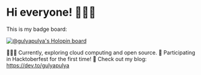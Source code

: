 # Hi everyone! 🙋🏻‍♀️

This is my badge board:

[![@gulyapulya's Holopin board](https://holopin.io/api/user/board?user=gulyapulya)](https://holopin.io/@gulyapulya)

👩🏻‍💻 Currently, exploring cloud computing and open source.
👻 Participating in Hacktoberfest for the first time!
👀 Check out my blog: https://dev.to/gulyapulya
